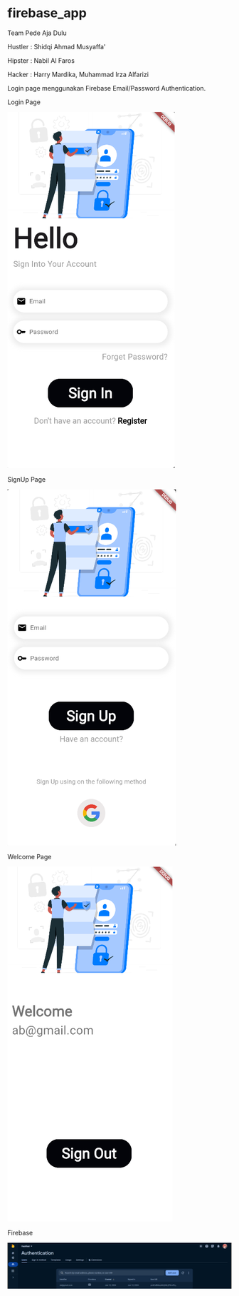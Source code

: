 # firebase_app

Team Pede Aja Dulu

Hustler : Shidqi Ahmad Musyaffa'

Hipster : Nabil Al Faros

Hacker  : Harry Mardika, Muhammad Irza Alfarizi

Login page menggunakan Firebase Email/Password Authentication.



Login Page

![Alt text](image.png)



SignUp Page

![Alt text](image-1.png)



Welcome Page

![Alt text](image-2.png)



Firebase

![Alt text](image-3.png)